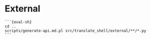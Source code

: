 # External

````{eval-rst}
```{eval-sh}
cd ..
scripts/generate-api.md.pl src/translate_shell/external/**/*.py
```
````

